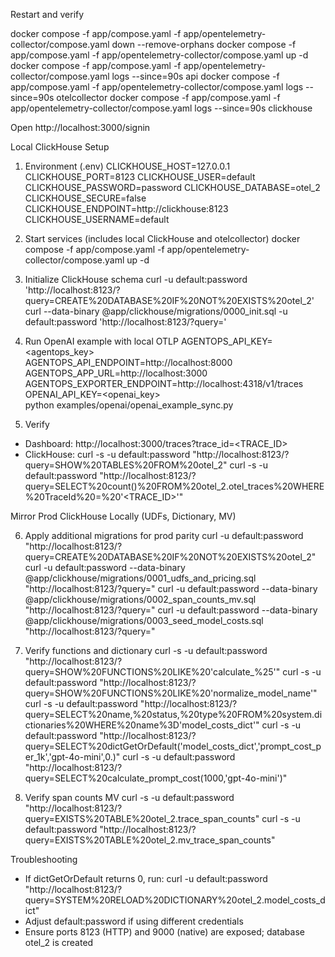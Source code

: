Restart and verify

docker compose -f app/compose.yaml -f app/opentelemetry-collector/compose.yaml down --remove-orphans
docker compose -f app/compose.yaml -f app/opentelemetry-collector/compose.yaml up -d
docker compose -f app/compose.yaml -f app/opentelemetry-collector/compose.yaml logs --since=90s api
docker compose -f app/compose.yaml -f app/opentelemetry-collector/compose.yaml logs --since=90s otelcollector
docker compose -f app/compose.yaml -f app/opentelemetry-collector/compose.yaml logs --since=90s clickhouse

Open http://localhost:3000/signin


Local ClickHouse Setup

1) Environment (.env)
CLICKHOUSE_HOST=127.0.0.1
CLICKHOUSE_PORT=8123
CLICKHOUSE_USER=default
CLICKHOUSE_PASSWORD=password
CLICKHOUSE_DATABASE=otel_2
CLICKHOUSE_SECURE=false
CLICKHOUSE_ENDPOINT=http://clickhouse:8123
CLICKHOUSE_USERNAME=default

2) Start services (includes local ClickHouse and otelcollector)
docker compose -f app/compose.yaml -f app/opentelemetry-collector/compose.yaml up -d

3) Initialize ClickHouse schema
curl -u default:password 'http://localhost:8123/?query=CREATE%20DATABASE%20IF%20NOT%20EXISTS%20otel_2'
curl --data-binary @app/clickhouse/migrations/0000_init.sql -u default:password 'http://localhost:8123/?query='

4) Run OpenAI example with local OTLP
AGENTOPS_API_KEY=<agentops_key> \
AGENTOPS_API_ENDPOINT=http://localhost:8000 \
AGENTOPS_APP_URL=http://localhost:3000 \
AGENTOPS_EXPORTER_ENDPOINT=http://localhost:4318/v1/traces \
OPENAI_API_KEY=<openai_key> \
python examples/openai/openai_example_sync.py

5) Verify
- Dashboard: http://localhost:3000/traces?trace_id=<TRACE_ID>
- ClickHouse:
  curl -s -u default:password "http://localhost:8123/?query=SHOW%20TABLES%20FROM%20otel_2"
  curl -s -u default:password "http://localhost:8123/?query=SELECT%20count()%20FROM%20otel_2.otel_traces%20WHERE%20TraceId%20=%20'<TRACE_ID>'"

Mirror Prod ClickHouse Locally (UDFs, Dictionary, MV)

6) Apply additional migrations for prod parity
curl -u default:password "http://localhost:8123/?query=CREATE%20DATABASE%20IF%20NOT%20EXISTS%20otel_2"
curl -u default:password --data-binary @app/clickhouse/migrations/0001_udfs_and_pricing.sql "http://localhost:8123/?query="
curl -u default:password --data-binary @app/clickhouse/migrations/0002_span_counts_mv.sql "http://localhost:8123/?query="
curl -u default:password --data-binary @app/clickhouse/migrations/0003_seed_model_costs.sql "http://localhost:8123/?query="

7) Verify functions and dictionary
curl -s -u default:password "http://localhost:8123/?query=SHOW%20FUNCTIONS%20LIKE%20'calculate_%25'"
curl -s -u default:password "http://localhost:8123/?query=SHOW%20FUNCTIONS%20LIKE%20'normalize_model_name'"
curl -s -u default:password "http://localhost:8123/?query=SELECT%20name,%20status,%20type%20FROM%20system.dictionaries%20WHERE%20name%3D'model_costs_dict'"
curl -s -u default:password "http://localhost:8123/?query=SELECT%20dictGetOrDefault('model_costs_dict','prompt_cost_per_1k','gpt-4o-mini',0.)"
curl -s -u default:password "http://localhost:8123/?query=SELECT%20calculate_prompt_cost(1000,'gpt-4o-mini')"

8) Verify span counts MV
curl -s -u default:password "http://localhost:8123/?query=EXISTS%20TABLE%20otel_2.trace_span_counts"
curl -s -u default:password "http://localhost:8123/?query=EXISTS%20TABLE%20otel_2.mv_trace_span_counts"

Troubleshooting
- If dictGetOrDefault returns 0, run: curl -u default:password "http://localhost:8123/?query=SYSTEM%20RELOAD%20DICTIONARY%20otel_2.model_costs_dict"
- Adjust default:password if using different credentials
- Ensure ports 8123 (HTTP) and 9000 (native) are exposed; database otel_2 is created
